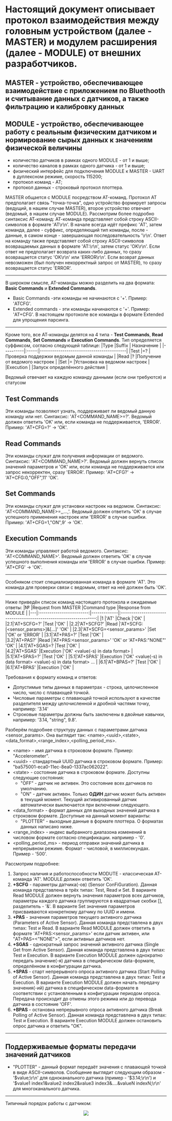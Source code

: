 # Настоящий документ описывает протокол взаимодействия между головным устройством (далее - MASTER) и модулем расширения (далее - MODULE) от внешних разработчиков.

## MASTER - устройство, обеспечивающее взаимодействие с приложением по Bluethooth и считывание данных с датчиков, а также фильтрацию и калибровку данных
## MODULE - устройство, обеспечивающее работу с реальным физическим датчиком и нормирование сырых данных к значениям физической величины

* количество датчиков в рамках одного MODULE - от 1 и выше;
* количество каналов в рамках одного датчика - от 1 и выше;
* физический интерфейс для подключения MODULE к MASTER - UART в дуплексном режиме, скорость 115200;
* протокол команд - АТ;
* протокол данных - строковый протокол плоттера.

MASTER общается с MODULE посредством AT-команд. Протокол AT предполагает связь "точка-точка", одно устройство формирует запросы (ведущий, в нашем случае MASTER), второе устройство отвечает (ведомый, в нашем случае MODULE). Рассмотрим более подробно синтаксис АТ-команд:
АТ-команда представляет собой строку ASCII-символов в формате 'AT<COMMAND><SUFFIX><DATA>\r\n'. В начале всегда идёт префикс 'AT',
затем команда, далее - суффикс, определяющий тип команды, после - данные, в самом конце - завершающая последовательность '\r\n'.
Ответ на команду также представляет собой строку ASCII-символов возвращаемых данных в формате 'AT<COMMAND>:<DATA>\r\n', затем статус 'OK\r\n'. Если ответ не предполагает возврата каких-либо данных, то сразу возвращается статус 'OK\r\n' или 'ERROR\r\n'. Если возврат данных невозможен (был получен некорректный запрос от MASTER), то сразу возвращается статус 'ERROR'.
***
В широком смысле, AT-команды можно разделить на два формата: **Basic Commands** и **Extended Commands**.
* Basic Commands -эти команды не начинаются с '+'. Пример: 'ATCFG'. 
* Extended commands - эти команды начинаются с '+'. Пример: 'AT+CFG'.
В настоящем протоколе все команды в формате Extended для упрощения парсинга.
***
Кроме того, все АТ-команды делятся на 4 типа - **Test Commands**, **Read Commands**, **Set Commands** и **Execution Commands**.
Тип определяется суффиксом, согласно следующей таблице:
|Type      |Suffix | Назначение                               |
|----------|:-----:|------------------------------------------|
|Test      |=?     |Проверка поддержки ведомым данной команды |
|Read      |?      |Получение от ведомого настроек            |
|Set       |=      |Установка на ведомом настроек             |
|Execution |       |Запуск определённого действия             |

Ведомый отвечает на каждую команду данными (если они требуются) и статусом
## Test Commands
Эти команды позволяют узнать, поддерживает ли ведомый данную команду или нет. Синтаксис: 'AT<COMMAND_NAME>=?'.
Ведомый должен ответить 'OK' или, если команда не поддерживается, 'ERROR'.
Пример: 'AT+CFG=?' -> 'OK'.
## Read Commands
Эти команды служат для получения информации от ведомого. Синтаксис: 'AT<COMMAND_NAME>?'.
Ведомый должен вернуть список значений параметров и 'OK' или, если команда не поддерживается или запрос некорректен, сразу 'ERROR'.
Пример: 'AT+CFG?' -> 'AT+CFG:0,"OFF",11' 'OK'.
## Set Commands
Эти команды служат для установки настроек на ведомом. Синтаксис: 'AT<COMMAND_NAME>=<val1>,<val2>,...,<valN>'.
Ведомый должен ответить 'OK' в случае успешного применения настроек или 'ERROR' в случае ошибки.
Пример: 'AT+CFG=1,"ON",9' -> 'OK'.
## Execution Commands
Эти команды управляют работой ведомого. Синтаксис: 'AT<COMMAND_NAME>'.
Ведомый должен ответить 'OK' в случае успешного выполнения команды или 'ERROR' в случае ошибки.
Пример: 'AT+CFG' -> 'OK'.
***
Особняком стоит специализированная команда в формате 'AT'. Это команда для проверки связи с ведомым, ответ на неё должен быть 'OK'.
***
Ниже приведён список команд настоящего протокола и ожидаемые ответы:
|№  |Request from MASTER       |Command type |Response from MODULE                                                |
|---|:------------------------:|-------------|:------------------------------------------------------------------:|
|1  |'AT'                      |Check        |'OK'                                                                |
|2.1|'AT+SCFG=?'               |Test         |'OK'                                                                |
|2.2|'AT+SCFG?'                |Read         |'AT+SCFG:[<sensor_params>]&[...]' 'OK'                              |
|2.3|'AT+SCFG=<sensor_params>' |Set          |'OK' or 'ERROR'                                                     |
|3.1|'AT+PAS=?'                |Test         |'OK'                                                                |  
|3.2|'AT+PAS?'                 |Read         |'AT+PAS:<sensor_params>' 'OK' or 'AT+PAS:"NONE"' 'OK'               |
|4.1|'AT+SGAS=?                |Test         |'OK'                                                                |  
|4.2|'AT+SGAS'                 |Execution    |'OK' \<value(-s) in data format\>                                   |
|5.1|'AT+SPAS=?'               |Test         |'OK'                                                                |
|5.1|'AT+SPAS'                 |Execution    |'OK' \<value(-s) in data format\> \<value(-s) in data format\> ...  |
|6.1|'AT+BPAS=?'               |Test         |'OK'                                                                |
|6.1|'AT+BPAS'                 |Execution    |'OK'                                                                |

Требования к формату команд и ответов:
* Допустимые типы данных в параметрах - строка, целочисленное число, число с плавающей точкой.
* Числовые параметры с плавающей точкой используют в качестве разделителя между целочисленной и дробной частями точку, например: '3.14'
* Строковые параметры должны быть заключены в двойные кавычки, например: '3.14, "string", 9.8'.

Разберём подробнее структуру данных с параметрами датчика <sensor_params>. Она выглядит так: \<name\>,\<uuid\>,\<state\>,\<data_format\>,\<range_index\>,\<polling_period_ms\>.
* \<name\> - имя датчика в строковом формате. Пример: "Accelerometer".
* \<uuid\> - стандартный UUID датчика в строковом формате. Пример: "ba575001-eca0-11ec-8ea0-1337ac062022".  
* \<state\> - состояние датчика в строковом формате. Доступны следующие состояния:
    * "OFF" - датчик не активен. Это состояние всех датчиков по умолчанию.
    * "ON" - датчик активен. Только **ОДИН** датчик может быть активен в текущий момент. Текущий активированный датчик автоматически выключается при включении следующего.
* <data_format> - формат данных для выходных значений датчика в строковом формате. Доступные на данный момент варианты:
    * "PLOTTER" - выходные данные в формате плоттера. О форматах данных написано ниже.
* <range_index> - индекс выбранного диапазона изменений в числовом формате согласно спецификации. например - '0'.
* <polling_period_ms> - период отправки значений датчика в непрерывном режиме. Формат - числовой, в миллисекундах. Пример - '500'.
  
Рассмотрим подробнее:
1. Запрос наличия и работоспособности MODUTE - классическая АТ-команда 'АТ'. MODULE должен ответить 'OK'.
2. **+SCFG** - параметры датчика(-ов) (Sensor ConFiGuration). Данная команда представлена в трёх типах: Test, Read и Set. В варианте Read MODULE должен вернуть значения параметров всех датчиков, параметры каждого датчика группируются в квадратные скобки [], разделитель - '&'. В варианте Set значения параметров присваиваются конкретному датчику по UUID и имени. 
3. **+PAS** - значения параметров текущего активного датчика (Parameters of Active Sensor). Данная команда представлена в двух типах: Test и Read. В варианте Read MODULE должен ответить в формате 'AT+PAS:<sensor_params>' если датчик активен, или "AT+PAS=\<"NONE"\>", если активных датчиков нет.
4. **+SGAS** - однократный запрос значений активного датчика (Single Get from Active Sensor). Данная команда представлена в двух типах: Test и Execution. В варианте Execution MODULE должен однократно передать значение(-я) датчика в специфическом data-формате, определённом в конфигурации датчика.
5. **+SPAS** - старт непрерывного опроса активного датчика (Start Polling of Active Sensor). Данная команда представлена в двух типах: Test и Execution. В варианте Execution MODULE должен начать передачу значения(-ий) датчика в специфическом data-формате в соответствии с установленным в конфигурации периодом опроса. Передача происходит до отмены этого режима или до перевода датчика в состояние 'OFF'.
6. **+BPAS** - остановка непрерывного опроса активного датчика (Break Polling of Active Sensor). Данная команда представлена в двух типах: Test и Execution. В варианте Execution MODULE должен остановить опрос датчика и ответить "OK".
***
## Поддерживаемые форматы передачи значений датчиков
* "PLOTTER" - данный формат передаёт значения с плавающей точкой в виде ASCII-символов. Сообщение выглядит следующим образом - '$value;\r\n' для одноканального датчика (пример - '$3.14;\r\n')  и '$value1 index1&value2 index2&value3 index3&....&valueN indexN;\r\n' для многоканального датчика.
***
Типичный порядок работы с датчиком:
<p align="center">
  <img src="/diagrams/protocol-flow.png">
</p>

